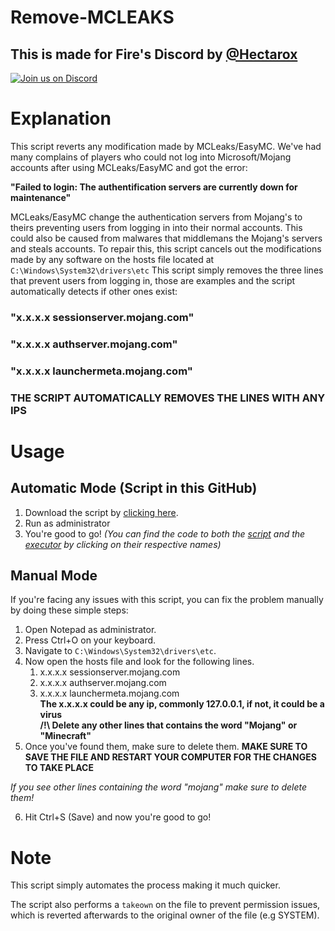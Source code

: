# Remove-MCLEAKS

## This is made for Fire's Discord by [@Hectarox](https://discord.com/users/595285763613130759)

[![Join us on Discord](https://invidget.switchblade.xyz/mcalts?theme=dark)](https://discord.gg/mcalts)

# Explanation

This script reverts any modification made by MCLeaks/EasyMC. We've had many complains of players who could not log into Microsoft/Mojang accounts after using MCLeaks/EasyMC and got the error:

**"Failed to login: The authentification servers are currently down for maintenance"**

MCLeaks/EasyMC change the authentication servers from Mojang's to theirs preventing users from logging in into their normal accounts. This could also be caused from malwares that middlemans the Mojang's servers and steals accounts. To repair this, this script cancels out the modifications made by any software on the hosts file located at `C:\Windows\System32\drivers\etc`
This script simply removes the three lines that prevent users from logging in, those are examples and the script automatically detects if other ones exist:
### "x.x.x.x sessionserver.mojang.com"
### "x.x.x.x authserver.mojang.com"
### "x.x.x.x launchermeta.mojang.com"
### THE SCRIPT AUTOMATICALLY REMOVES THE LINES WITH ANY IPS
# Usage

## Automatic Mode (Script in this GitHub)

1. Download the script by [clicking here](https://github.com/berkantdu123/Remove-MCLEAKS/releases/latest/download/execute.bat). 
2. Run as administrator
3. You're good to go!
*(You can find the code to both the [script](https://github.com/berkantdu123/Remove-MCLEAKS/blob/main/reversehosts.ps1) and the [executor](https://github.com/berkantdu123/Remove-MCLEAKS/blob/main/execute.bat) by clicking on their respective names)*
   
## Manual Mode
If you're facing any issues with this script, you can fix the problem manually by doing these simple steps:
1. Open Notepad as administrator.
2. Press Ctrl+O on your keyboard.
3. Navigate to `C:\Windows\System32\drivers\etc`.
4. Now open the hosts file and look for the following lines.
   1. x.x.x.x sessionserver.mojang.com
   2. x.x.x.x authserver.mojang.com
   3. x.x.x.x launchermeta.mojang.com
      <br>
      **The x.x.x.x could be any ip, commonly 127.0.0.1, if not, it could be a virus** <br>
      **/!\ Delete any other lines that contains the word "Mojang" or "Minecraft"**
5. Once you've found them, make sure to delete them.
**MAKE SURE TO SAVE THE FILE AND RESTART YOUR COMPUTER FOR THE CHANGES TO TAKE PLACE**

*If you see other lines containing the word "mojang" make sure to delete them!*

6. Hit Ctrl+S (Save) and now you're good to go!

# Note
This script simply automates the process making it much quicker.

The script also performs a `takeown` on the file to prevent permission issues, which is reverted afterwards to the original owner of the file (e.g SYSTEM).
